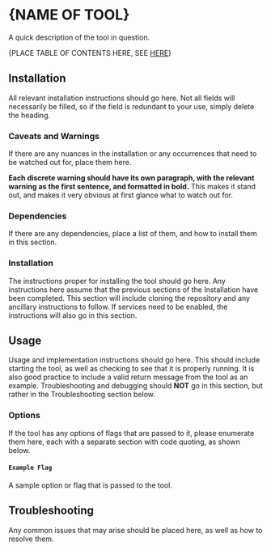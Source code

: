 # {NAME OF TOOL}

A quick description of the tool in question.

{PLACE TABLE OF CONTENTS HERE, SEE [HERE](TOC.md)}

## Installation

All relevant installation instructions should go here. Not all fields will necessarily be filled, so if the field is redundant to your use, simply delete the heading.

### Caveats and Warnings

If there are any nuances in the installation or any occurrences that need to be watched out for, place them here. 

**Each discrete warning should have its own paragraph, with the relevant warning as the first sentence, and formatted in bold.** This makes it stand out, and makes it very obvious at first glance what to watch out for.

### Dependencies

If there are any dependencies, place a list of them, and how to install them in this section. 

### Installation

The instructions proper for installing the tool should go here. Any instructions here assume that the previous sections of the Installation have been completed. This section will include cloning the repository and any ancillary instructions to follow. If services need to be enabled, the instructions will also go in this section.

## Usage

Usage and implementation instructions should go here. This should include starting the tool, as well as checking to see that it is properly running. It is also good practice to include a valid return message from the tool as an example. Troubleshooting and debugging should **NOT** go in this section, but rather in the Troubleshooting section below.

### Options

If the tool has any options of flags that are passed to it, please enumerate them here, each with a separate section with code quoting, as shown below.

#### `Example Flag`

A sample option or flag that is passed to the tool.

## Troubleshooting

Any common issues that may arise should be placed here, as well as how to resolve them.
